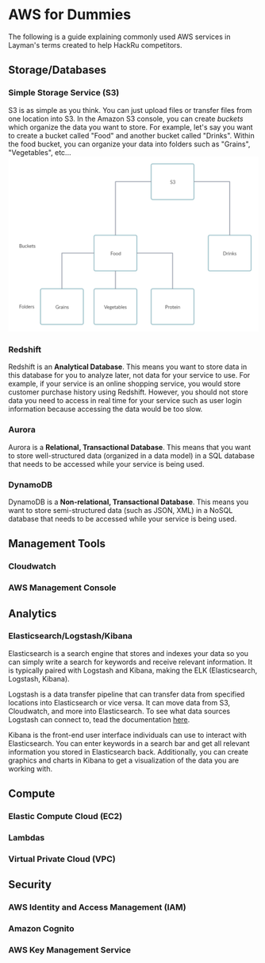 # AWS for Dummies
The following is a guide explaining commonly used AWS services in Layman's terms created to help HackRu competitors. 

## Storage/Databases
### Simple Storage Service (S3)
S3 is as simple as you think. You can just upload files or transfer files from one location into S3. In the Amazon S3 console, you can create _buckets_ which organize the data you want to store. For example, let's say you want to create a bucket called "Food" and another bucket called "Drinks". Within the food bucket, you can organize your data into folders such as "Grains", "Vegetables", etc... 
![A diagram of how data is organized in S3](s3.png)

### Redshift
Redshift is an **Analytical Database**. This means you want to store data in this database for you to analyze later, not data for your service to use. For example, if your service is an online shopping service, you would store customer purchase history using Redshift. However, you should not store data you need to access in real time for your service such as user login information because accessing the data would be too slow.

### Aurora
Aurora is a **Relational, Transactional Database**. This means that you want to store well-structured data (organized in a data model) in a SQL database that needs to be accessed while your service is being used. 

### DynamoDB
DynamoDB is a **Non-relational, Transactional Database**. This means you want to store semi-structured data (such as JSON, XML) in a NoSQL database that needs to be accessed while your service is being used.

## Management Tools
### Cloudwatch

### AWS Management Console

## Analytics
### Elasticsearch/Logstash/Kibana
Elasticsearch is a search engine that stores and indexes your data so you can simply write a search for keywords and receive relevant information. It is typically paired with Logstash and Kibana, making the ELK (Elasticsearch, Logstash, Kibana).

Logstash is a data transfer pipeline that can transfer data from specified locations into Elasticsearch or vice versa. It can move data from S3, Cloudwatch, and more into Elasticsearch. To see what data sources Logstash can connect to, tead the documentation [here](https://www.elastic.co/guide/en/logstash/current/input-plugins.html). 

Kibana is the front-end user interface individuals can use to interact with Elasticsearch. You can enter keywords in a search bar and get all relevant information you stored in Elasticsearch back. Additionally, you can create graphics and charts in Kibana to get a visualization of the data you are working with. 


## Compute
### Elastic Compute Cloud (EC2)

### Lambdas

### Virtual Private Cloud (VPC)

## Security
### AWS Identity and Access Management (IAM)

### Amazon Cognito

### AWS Key Management Service
